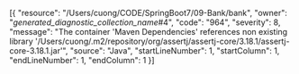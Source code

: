 [{
	"resource": "/Users/cuong/CODE/SpringBoot7/09-Bank/bank",
	"owner": "_generated_diagnostic_collection_name_#4",
	"code": "964",
	"severity": 8,
	"message": "The container 'Maven Dependencies' references non existing library '/Users/cuong/.m2/repository/org/assertj/assertj-core/3.18.1/assertj-core-3.18.1.jar'",
	"source": "Java",
	"startLineNumber": 1,
	"startColumn": 1,
	"endLineNumber": 1,
	"endColumn": 1
}]